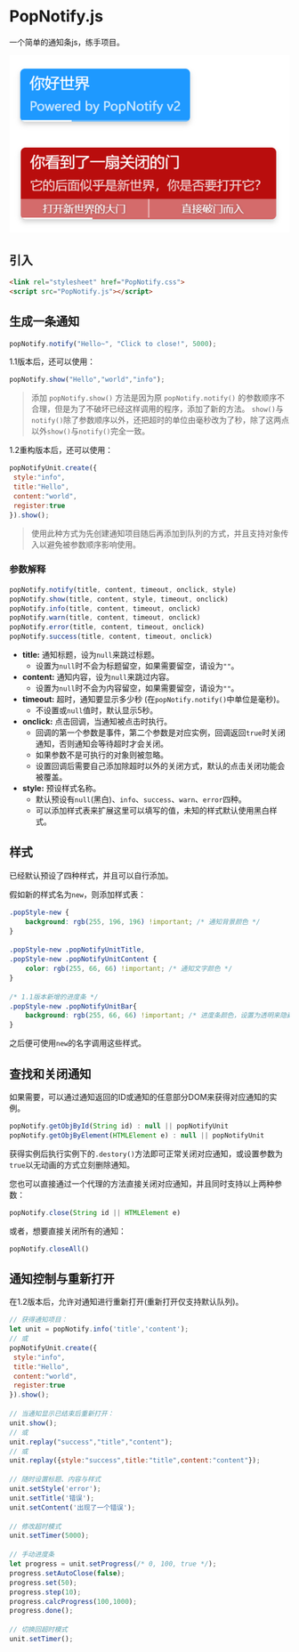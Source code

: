 # PopNotify.js
一个简单的通知条js，练手项目。

![PopNotify.js](image.png)

## 引入
```html
<link rel="stylesheet" href="PopNotify.css">
<script src="PopNotify.js"></script>
```

## 生成一条通知
```js
popNotify.notify("Hello~", "Click to close!", 5000);
```

1.1版本后，还可以使用：
```js
popNotify.show("Hello","world","info");
```

> 添加 `popNotify.show()` 方法是因为原 `popNotify.notify()` 的参数顺序不合理，但是为了不破坏已经这样调用的程序，添加了新的方法。
> `show()`与`notify()`除了参数顺序以外，还把超时的单位由毫秒改为了秒，除了这两点以外`show()`与`notify()`完全一致。

1.2重构版本后，还可以使用：
```js
popNotifyUnit.create({
 style:"info",
 title:"Hello",
 content:"world",
 register:true
}).show();
```

> 使用此种方式为先创建通知项目随后再添加到队列的方式，并且支持对象传入以避免被参数顺序影响使用。

### 参数解释
```js
popNotify.notify(title, content, timeout, onclick, style)
popNotify.show(title, content, style, timeout, onclick)
popNotify.info(title, content, timeout, onclick)
popNotify.warn(title, content, timeout, onclick)
popNotify.error(title, content, timeout, onclick)
popNotify.success(title, content, timeout, onclick)
```
* **title:** 通知标题，设为`null`来跳过标题。
  * 设置为`null`时不会为标题留空，如果需要留空，请设为`""`。
* **content:** 通知内容，设为`null`来跳过内容。
  * 设置为`null`时不会为内容留空，如果需要留空，请设为`""`。
* **timeout:** 超时，通知要显示多少秒 (在`popNotify.notify()`中单位是毫秒)。
  * 不设置或`null`值时，默认显示5秒。
* **onclick:** 点击回调，当通知被点击时执行。
  * 回调的第一个参数是事件，第二个参数是对应实例，回调返回`true`时关闭通知，否则通知会等待超时才会关闭。
  * 如果参数不是可执行的对象则被忽略。
  * 设置回调后需要自己添加除超时以外的关闭方式，默认的点击关闭功能会被覆盖。
* **style:** 预设样式名称。
  * 默认预设有`null`(黑白)、`info`、`success`、`warn`、`error`四种。
  * 可以添加样式表来扩展这里可以填写的值，未知的样式默认使用黑白样式。
 
## 样式
已经默认预设了四种样式，并且可以自行添加。

假如新的样式名为`new`，则添加样式表：

```css
.popStyle-new {
    background: rgb(255, 196, 196) !important; /* 通知背景颜色 */
}

.popStyle-new .popNotifyUnitTitle,
.popStyle-new .popNotifyUnitContent {
    color: rgb(255, 66, 66) !important; /* 通知文字颜色 */
}

/* 1.1版本新增的进度条 */
.popStyle-new .popNotifyUnitBar{
    background: rgb(255, 66, 66) !important; /* 进度条颜色，设置为透明来隐藏 */
}
```
之后便可使用`new`的名字调用这些样式。

## 查找和关闭通知
如果需要，可以通过通知返回的ID或通知的任意部分DOM来获得对应通知的实例。
```js
popNotify.getObjById(String id) : null || popNotifyUnit
popNotify.getObjByElement(HTMLElement e) : null || popNotifyUnit
```
获得实例后执行实例下的`.destory()`方法即可正常关闭对应通知，或设置参数为`true`以无动画的方式立刻删除通知。

您也可以直接通过一个代理的方法直接关闭对应通知，并且同时支持以上两种参数：
```js
popNotify.close(String id || HTMLElement e)
```

或者，想要直接关闭所有的通知：
```js
popNotify.closeAll()
```

## 通知控制与重新打开

在1.2版本后，允许对通知进行重新打开(重新打开仅支持默认队列)。
```js
// 获得通知项目：
let unit = popNotify.info('title','content');
// 或
popNotifyUnit.create({
 style:"info",
 title:"Hello",
 content:"world",
 register:true
}).show();

// 当通知显示已结束后重新打开：
unit.show();
// 或
unit.replay("success","title","content");
// 或
unit.replay({style:"success",title:"title",content:"content"});

// 随时设置标题、内容与样式
unit.setStyle('error');
unit.setTitle('错误');
unit.setContent('出现了一个错误');

// 修改超时模式
unit.setTimer(5000);

// 手动进度条
let progress = unit.setProgress(/* 0, 100, true */);
progress.setAutoClose(false);
progress.set(50);
progress.step(10);
progress.calcProgress(100,1000);
progress.done();

// 切换回超时模式
unit.setTimer();
```
